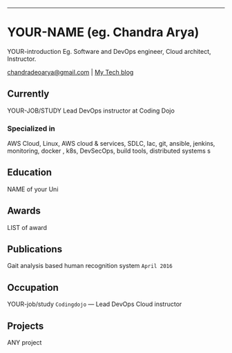 ---
# YOUR-NAME (eg. Chandra Arya)
YOUR-introduction
Eg. Software and DevOps engineer, Cloud architect, Instructor.

<div id="webaddress">
<a href="chandradeoarya@gmail.com">chandradeoarya@gmail.com</a>
| <a href="http://chandradeoarya.com">My Tech blog</a>
</div>


## Currently
YOUR-JOB/STUDY
Lead DevOps instructor at Coding Dojo

### Specialized in

AWS Cloud, Linux, AWS cloud & services, SDLC, Iac, git, ansible, jenkins, monitoring, docker , k8s, DevSecOps, build tools, distributed systems s



## Education

NAME of your Uni



## Awards

LIST of award



## Publications

Gait analysis based human recognition system `April 2016`

## Occupation
YOUR-job/study
`Codingdojo` — Lead DevOps Cloud instructor

## Projects

ANY project

<!-- ### Footer

Last updated: June 2022 -->


